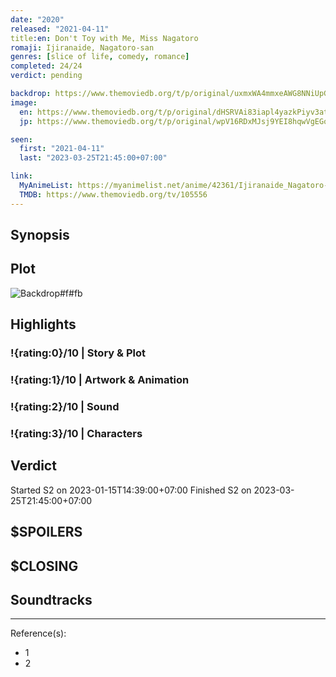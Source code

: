 ```yaml
---
date: "2020"
released: "2021-04-11"
title:en: Don't Toy with Me, Miss Nagatoro
romaji: Ijiranaide, Nagatoro-san
genres: [slice of life, comedy, romance]
completed: 24/24
verdict: pending

backdrop: https://www.themoviedb.org/t/p/original/uxmxWA4mmxeAWG8NNiUpGC7W462.jpg
image:
  en: https://www.themoviedb.org/t/p/original/dHSRVAi83iapl4yazkPiyv3atQZ.jpg
  jp: https://www.themoviedb.org/t/p/original/wpV16RDxMJsj9YEI8hqwVgEGoHb.jpg

seen:
  first: "2021-04-11"
  last: "2023-03-25T21:45:00+07:00"

link:
  MyAnimeList: https://myanimelist.net/anime/42361/Ijiranaide_Nagatoro-san
  TMDB: https://www.themoviedb.org/tv/105556
---
```



## Synopsis

## Plot

![Backdrop#f#fb](https://www.themoviedb.org/t/p/original/kYXjrhd6J7vj0Oot1r1sJIcjwFg.jpg "Source: TMDB")

## Highlights

### !{rating:0}/10 | Story & Plot

### !{rating:1}/10 | Artwork & Animation

### !{rating:2}/10 | Sound

### !{rating:3}/10 | Characters

## Verdict

Started S2 on 2023-01-15T14:39:00+07:00
Finished S2 on 2023-03-25T21:45:00+07:00

## $SPOILERS

## $CLOSING

## Soundtracks

***
Reference(s):

- 1
- 2
